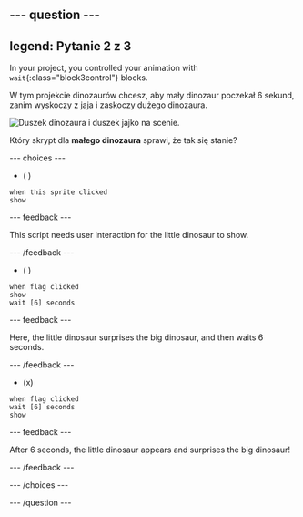 --- question ---
---
legend: Pytanie 2 z 3
---

In your project, you controlled your animation with `wait`{:class="block3control"} blocks.

W tym projekcie dinozaurów chcesz, aby mały dinozaur poczekał 6 sekund, zanim wyskoczy z jaja i zaskoczy dużego dinozaura.

![Duszek dinozaura i duszek jajko na scenie.](images/quiz-q2.png)

Który skrypt dla **małego dinozaura** sprawi, że tak się stanie?

--- choices ---

- ( )
```blocks3
when this sprite clicked
show
```

  --- feedback ---

This script needs user interaction for the little dinosaur to show.

  --- /feedback ---

- ( )
```blocks3
when flag clicked
show
wait [6] seconds
```

  --- feedback ---

 Here, the little dinosaur surprises the big dinosaur, and then waits 6 seconds.

  --- /feedback ---

- (x)
```blocks3
when flag clicked
wait [6] seconds
show
```

  --- feedback ---

 After 6 seconds, the little dinosaur appears and surprises the big dinosaur!

  --- /feedback ---

--- /choices ---

--- /question ---
